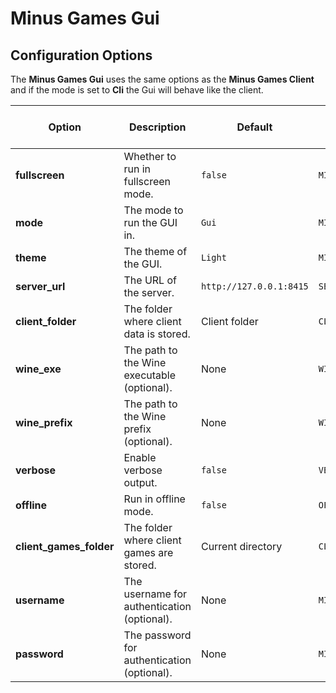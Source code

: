 # Minus Games Gui

## Configuration Options

The **Minus Games Gui** uses the same options as the **Minus Games Client** and
if the mode is set to **Cli** the Gui will behave like the client.

| Option                  | Description                                      | Default            | Environment Variable       | Command Line Argument          |
|-------------------------|--------------------------------------------------|--------------------|----------------------------|---------------------------------|
| **fullscreen**          | Whether to run in fullscreen mode.               | `false`            | `MINUS_GAMES_GUI_FULLSCREEN`| `--fullscreen`                 |
| **mode**                | The mode to run the GUI in.                      | `Gui`              | `MINUS_GAMES_GUI_MODE`     | `--mode`                       |
| **theme**               | The theme of the GUI.                            | `Light`            | `MINUS_GAMES_GUI_THEME`    | `--theme`                      |
| **server\_url**         | The URL of the server.                           | `http://127.0.0.1:8415`  | `SERVER_URL`               | `--server-url`                 |
| **client\_folder**      | The folder where client data is stored.          | Client folder            | `CLIENT_FOLDER`            | `--client-folder`              |
| **wine\_exe**           | The path to the Wine executable (optional).      | None                     | `WINE_EXE`                 | `--wine-exe`                   |
| **wine\_prefix**        | The path to the Wine prefix (optional).          | None                     | `WINE_PREFIX`              | `--wine-prefix`                |
| **verbose**             | Enable verbose output.                           | `false`                  | `VERBOSE`                  | `-v` or `--verbose`            |
| **offline**             | Run in offline mode.                             | `false`                  | `OFFLINE`                  | `-o` or `--offline`            |
| **client\_games\_folder** | The folder where client games are stored.      | Current directory        | `CLIENT_GAMES_FOLDER`      | `--client-games-folder`        |
| **username**            | The username for authentication (optional).      | None                     | `MINUS_GAMES_USERNAME`     | `--username`                   |
| **password**            | The password for authentication (optional).      | None                     | `MINUS_GAMES_PASSWORD`     | `--password`                   |
